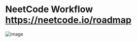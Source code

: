 ﻿# NeetCode Workflow https://neetcode.io/roadmap

 ![image](https://github.com/user-attachments/assets/a57b5b70-f142-4206-94d9-04f7ad8ea20c)

